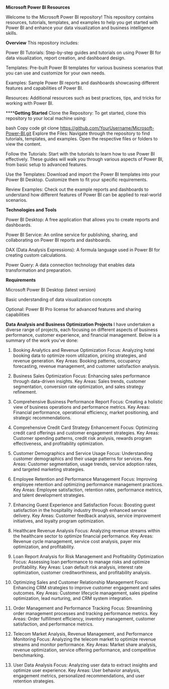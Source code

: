 ******Microsoft Power BI Resources******

Welcome to the Microsoft Power BI repository! 
This repository contains resources, tutorials, templates, and examples to help you get started with Power BI and enhance your data visualization and business intelligence skills.

******Overview******
This repository includes:

Power BI Tutorials: Step-by-step guides and tutorials on using Power BI for data visualization, report creation, and dashboard design.

Templates: Pre-built Power BI templates for various business scenarios that you can use and customize for your own needs.

Examples: Sample Power BI reports and dashboards showcasing different features and capabilities of Power BI.

Resources: Additional resources such as best practices, tips, and tricks for working with Power BI.

******Getting Started**
Clone the Repository: To get started, clone this repository to your local machine using:

bash
Copy code
git clone https://github.com/YourUsername/Microsoft-Power-BI.git
Explore the Files: Navigate through the repository to find tutorials, templates, and examples. Open the respective files or folders to view the content.

Follow the Tutorials: Start with the tutorials to learn how to use Power BI effectively. These guides will walk you through various aspects of Power BI, from basic setup to advanced features.

Use the Templates: Download and import the Power BI templates into your Power BI Desktop. Customize them to fit your specific requirements.

Review Examples: Check out the example reports and dashboards to understand how different features of Power BI can be applied to real-world scenarios.

******Technologies and Tools******

Power BI Desktop: A free application that allows you to create reports and dashboards.

Power BI Service: An online service for publishing, sharing, and collaborating on Power BI reports and dashboards.

DAX (Data Analysis Expressions): A formula language used in Power BI for creating custom calculations.

Power Query: A data connection technology that enables data transformation and preparation.

******Requirements******

Microsoft Power BI Desktop (latest version)

Basic understanding of data visualization concepts

Optional: Power BI Pro license for advanced features and sharing capabilities

******Data Analysis and Business Optimization Projects******
I have undertaken a diverse range of projects, each focusing on different aspects of business performance, customer experience, and financial management. 
Below is a summary of the work you've done:

1. Booking Analytics and Revenue Optimization
Focus: Analyzing hotel booking data to optimize room utilization, pricing strategies, and revenue generation.
Key Areas: Booking patterns, occupancy forecasting, revenue management, and customer satisfaction analysis.

2. Business Sales Optimization
Focus: Enhancing sales performance through data-driven insights.
Key Areas: Sales trends, customer segmentation, conversion rate optimization, and sales strategy refinement.

3. Comprehensive Business Performance Report
Focus: Creating a holistic view of business operations and performance metrics.
Key Areas: Financial performance, operational efficiency, market positioning, and strategic recommendations.

4. Comprehensive Credit Card Strategy Enhancement
Focus: Optimizing credit card offerings and customer engagement strategies.
Key Areas: Customer spending patterns, credit risk analysis, rewards program effectiveness, and profitability optimization.

5. Customer Demographics and Service Usage
Focus: Understanding customer demographics and their usage patterns for services.
Key Areas: Customer segmentation, usage trends, service adoption rates, and targeted marketing strategies.

6. Employee Retention and Performance Management
Focus: Improving employee retention and optimizing performance management practices.
Key Areas: Employee satisfaction, retention rates, performance metrics, and talent development strategies.

7. Enhancing Guest Experience and Satisfaction
Focus: Boosting guest satisfaction in the hospitality industry through enhanced service delivery.
Key Areas: Customer feedback analysis, service improvement initiatives, and loyalty program optimization.

8. Healthcare Revenue Analysis
Focus: Analyzing revenue streams within the healthcare sector to optimize financial performance.
Key Areas: Revenue cycle management, service cost analysis, payer mix optimization, and profitability.

9. Loan Report Analysis for Risk Management and Profitability Optimization
Focus: Assessing loan performance to manage risks and optimize profitability.
Key Areas: Loan default risk analysis, interest rate optimization, customer creditworthiness, and profitability analysis.

10. Optimizing Sales and Customer Relationship Management
Focus: Enhancing CRM strategies to improve customer engagement and sales outcomes.
Key Areas: Customer lifecycle management, sales pipeline optimization, lead nurturing, and CRM system integration.

11. Order Management and Performance Tracking
Focus: Streamlining order management processes and tracking performance metrics.
Key Areas: Order fulfillment efficiency, inventory management, customer satisfaction, and performance metrics.

12. Telecom Market Analysis, Revenue Management, and Performance Monitoring
Focus: Analyzing the telecom market to optimize revenue streams and monitor performance.
Key Areas: Market share analysis, revenue optimization, service offering performance, and competitive benchmarking.

13. User Data Analysis
Focus: Analyzing user data to extract insights and optimize user experience.
Key Areas: User behavior analysis, engagement metrics, personalized recommendations, and user retention strategies.
